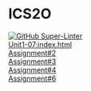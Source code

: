 # ICS2O
[![GitHub Super-Linter](https://github.com/amelia-mohr/ICS2O/workflows/Lint%20Code%20Base/badge.svg)](https://github.com/marketplace/actions/super-linter)
<br>
[Unit1-07:index.html](./Unit%201/Unit%201-07/index.html)
<br>
[Assignment#2](./Assignments/Assignment2/assignment2.html)
<br>
[Assignment#3](./Assignments/Assignment3/assignment3.html)
<br>
[Assignment#4](./Assignments/Assignment4/index.html)
<br>
[Assignment#6](./Assignments/Assignment6/a6.html)
